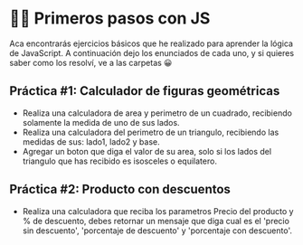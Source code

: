 # 👨‍💻 Primeros pasos con JS

Aca encontrarás ejercicios básicos que he realizado para aprender la lógica de JavaScript. A continuación dejo los enunciados de cada uno, y si quieres saber como los resolví, ve a las carpetas 😀


## Práctica #1: Calculador de figuras geométricas
- Realiza una calculadora de area y perimetro de un cuadrado, recibiendo solamente la medida de uno de sus lados.
- Realiza una calculadora del perimetro de un triangulo, recibiendo las medidas de sus: lado1, lado2 y base.
- Agregar un boton que diga el valor de su area, solo si los lados del triangulo que has recibido es isosceles o equilatero.


## Práctica #2: Producto con descuentos
- Realiza una calculadora que reciba los parametros Precio del producto y % de descuento, debes retornar un mensaje que diga cual es el 'precio sin descuento', 'porcentaje de descuento' y 'porcentaje con descuento'.
